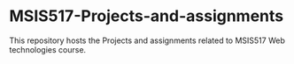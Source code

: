 # MSIS517-Projects-and-assignments
This repository hosts the Projects and assignments related to MSIS517 Web technologies course.
